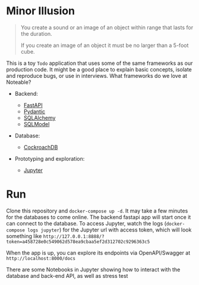 # Minor Illusion

> You create a sound or an image of an object 
> within range that lasts for the duration.
> 
> If you create an image of an object
> it must be no larger than a 5-foot cube.

This is a toy `Todo` application that uses some of the same frameworks as our production code.  It might be a good place to explain basic concepts, isolate and reproduce bugs, or use in interviews.  What frameworks do we love at Noteable?

  * Backend:
    * [FastAPI](https://fastapi.tiangolo.com/)
    * [Pydantic](https://pydantic-docs.helpmanual.io/)
    * [SQLAlchemy](https://www.sqlalchemy.org/)
    * [SQLModel](https://sqlmodel.tiangolo.com/)
 
  * Database:
    * [CockroachDB](https://www.cockroachlabs.com/) 

  * Prototyping and exploration:
    * [Jupyter](https://jupyter-docker-stacks.readthedocs.io/en/latest/)


# Run

Clone this repository and `docker-compose up -d`.  It may take a few minutes for the databases to come online.  The backend fastapi app will start once it can connect to the database.  To access Jupyter, watch the logs (`docker-compose logs jupyter`) for the Jupyter url with access token, which will look something like `http://127.0.0.1:8888/?token=a458728e0c549062d578ea9cbaa5ef2d312702c9296363c5`

When the app is up, you can explore its endpoints via OpenAPI/Swagger at `http://localhost:8000/docs`

There are some Notebooks in Jupyter showing how to interact with the database and back-end API, as well as stress test 